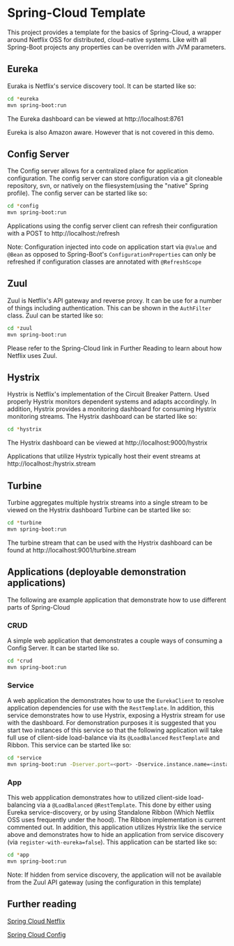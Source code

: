 # Spring-Cloud Template

This project provides a template for the basics of Spring-Cloud, a wrapper around
Netflix OSS for distributed, cloud-native systems.  Like with all Spring-Boot projects
any properties can be overriden with JVM parameters.

## Eureka 

Euraka is Netflix's service discovery tool. It can be started like so:

```bash
cd *eureka
mvn spring-boot:run
```

The Eureka dashboard can be viewed at http://localhost:8761

Eureka is also Amazon aware.  However that is not covered in this demo.

## Config Server

The Config server allows for a centralized place for application configuration.
The config server can store configuration via a git cloneable repository, svn, or 
natively on the fliesystem(using the "native" Spring profile).  The config server
can be started like so:

```bash
cd *config
mvn spring-boot:run
```

Applications using the config server client can refresh their configuration with
a POST to http://localhost:<app-port>/refresh

Note: Configuration injected into code on application start via `@Value` and `@Bean` as opposed
to Spring-Boot's `ConfigurationProperties` can only be refreshed if configuration
classes are annotated with `@RefreshScope`

## Zuul

Zuul is Netflix's API gateway and reverse proxy.  It can be use for a number of things including
authentication.  This can be shown in the `AuthFilter` class.  Zuul can be started like so:

```bash
cd *zuul
mvn spring-boot:run
```

Please refer to the Spring-Cloud link in Further Reading to learn about how Netflix uses Zuul.

## Hystrix

Hystrix is Netflix's implementation of the Circuit Breaker Pattern.  Used properly Hystrix
monitors dependent systems and adapts accordingly.  In addition, Hystrix
provides a monitoring dashboard for consuming Hystrix monitoring streams.  The Hystrix
dashboard can be started like so:

```bash
cd *hystrix
```

The Hystrix dashboard can be viewed at http://localhost:9000/hystrix

Applications that utilize Hystrix typically host their event streams at http://localhost:<app-port>/hystrix.stream


## Turbine

Turbine aggregates multiple hystrix streams into a single stream to be viewed on the Hystrix dashboard
Turbine can be started like so:

```bash
cd *turbine
mvn spring-boot:run
```

The turbine stream that can be used with the Hystrix dashboard can be found at http://localhost:9001/turbine.stream

## Applications (deployable demonstration applications)

The following are example application that demonstrate how to use different parts of Spring-Cloud

### CRUD
A simple web application that demonstrates a couple ways of consuming a Config Server.
It can be started like so.

```bash
cd *crud
mvn spring-boot:run
```

### Service
A web application the demonstrates how to use the `EurekaClient` to resolve application
dependencies for use with the `RestTemplate`. In addition, this service demonstrates how
to use Hystrix, exposing a Hystrix stream for use with the dashboard. For demonstration
purposes it is suggested that you start two instances of this service so that the
following application will take full use of client-side load-balance via its 
`@LoadBalanced` `RestTemplate` and Ribbon. This service can be started like so:

```bash
cd *service
mvn spring-boot:run -Dserver.port=<port> -Dservice.instance.name=<instance-name>
```

### App
This web appplication demonstrates how to utilized client-side load-balancing via a
`@LoadBalanced` `@RestTemplate`.  This done by either using Eureka service-discovery,
or by using Standalone Ribbon (Which Netflix OSS uses frequently under the hood).
The Ribbon implementation is current commented out.  In addition, this application
utilizes Hystrix like the service above and demonstrates how to hide an application
from service discovery (via `register-with-eureka=false`).  This application can be started like so:
 
```bash
cd *app
mvn spring-boot:run
```

Note:  If hidden from service discovery, the application will not be available from the
Zuul API gateway (using the configuration in this template)

## Further reading

[Spring Cloud Netflix](https://cloud.spring.io/spring-cloud-netflix/)

[Spring Cloud Config](https://cloud.spring.io/spring-cloud-config/spring-cloud-config.html)

